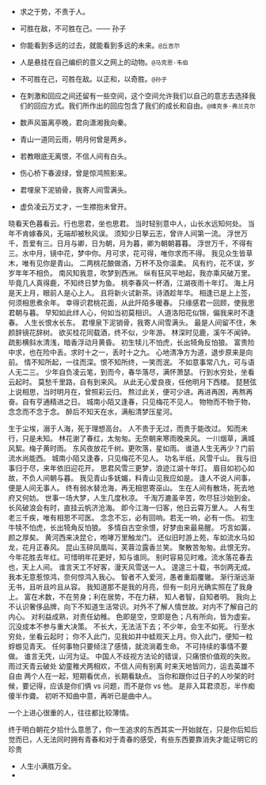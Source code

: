 - 求之于势，不责于人。

- 可胜在敌，不可胜在己。—— 孙子

- 你能看到多远的过去，就能看到多远的未来。`@丘吉尔`

- 人是悬挂在自己编织的意义之网上的动物。`@马克思·韦伯`

- 不可胜在己，可胜在敌。以正和，以奇胜。`@孙子`

- 在刺激和回应之间还留有一些空间，这个空间允许我们以自己的意志去选择我们的回应方式。我们所作出的回应包含了我们的成长和自由。`@维克多·弗兰克尔`

- 数声风笛离亭晚，君向潇湘我向秦。

- 青山一道同云雨，明月何曾是两乡。

- 若教眼底无离恨，不信人间有白头。

- 伤心桥下春波绿，曾是惊鸿照影来。

- 君埋泉下泥销骨，我寄人间雪满头。

- 虚负凌云万丈才，一生襟抱未曾开。

晓看天色暮看云。行也思君，坐也思君。
当时轻别意中人，山长水远知何处。
当年不肯嫁春风，无端却被秋风误。
须知少日拏云志，曾许人间第一流。
浮世万千，吾爱有三。日月与卿，日为朝，月为暮，卿为朝朝暮暮。
浮世万千，不得有三。水中月，镜中花，梦中你。月可求，花可得，唯你求而不得。
我见众生皆草木，唯有见你是青山。
二两桃花酿做酒，万杯不及你温柔。
风有约，花不误，岁岁年年不相负。
南风知我意，吹梦到西洲。
纵有狂风平地起，我亦乘风破万里。
毕竟几人真得鹿，不知终日梦为鱼。
桃李春风一杯酒，江湖夜雨十年灯。
海上月是天上月，眼前人是心上人。
且将新火试新茶。诗酒趁年华。
相逢已是上上签，何须相思煮余年。
幸得识君桃花面，从此阡陌多暖春。
只缘感君一回顾，使我思君朝与暮。
早知如此绊人心，何如当初莫相识。
人道洛阳花似锦，偏我来时不逢春。
人生长恨水长东。
君埋泉下泥销骨，我寄人间雪满头。
最是人间留不住，朱颜辞镜花辞树。
欲买桂花同载酒，终不似，少年游。
林深时见鹿，溪午不闻钟。
疏影横斜水清浅，暗香浮动月黄昏。
初生犊儿不怕虎，长出犄角反怕狼。
富贵险中求，也在险中丢。求时十之一，丢时十之九。
心地清净方为道，退步原来是向前。
情不知所起，一往而深。恨不知所终，一笑而泯。
不如意事常八九，可与语人无二三。
少年自负凌云笔，到而今，春华落尽，满怀萧瑟。
行到水穷处，坐看云起时。
莫愁千里路，自有到来风。
从此无心爱良夜，任他明月下西楼。
琵琶弦上说相思，当时明月在，曾照彩云归。
熬过此关，便可少进。再进再困，再熬再奋。自有亨通精进之日。
城南小陌又逢春，只见梅花不见人。
物物而不物于物，念念而不念于念。
醉后不知天在水，满船清梦压星河。

生于尘埃，溺于人海，死于理想高台。
人不贵于无过，而贵于能改过。
知而未行，只是未知。
林花谢了春红，太匆匆。无奈朝来寒雨晚来风。
一川烟草，满城风絮。梅子黄时雨。
东风夜放花千树。更吹落，星如雨。
谁道人生无再少？门前流水尚能西。
城南小陌又逢春，只见梅花不见人。
功名半纸，风雪千山。
我与旧事归于尽，来年依旧迎花开。
思君风雪三更梦，浪迹江湖十年灯。
眉目如初心如故，不负人间朝与暮。
我见青山多妩媚，料青山见我应如是。
逢人不说人间事，便是人间无事人。
终有弱水替沧海，再无相思寄巫山。
生在人间有散场，死去地府又何妨。
世事一场大梦，人生几度秋凉。
千淘万漉虽辛苦，吹尽狂沙始到金。
长风破浪会有时，直挂云帆济沧海。
即今江海一归客，他日云霄万里人。
人有生老三千疾，唯有相思不可医。
念念不忘，必有回响。若无一响，必有一伤。
初生牛犊不怕虎，长出犄角反怕狼。
多情自古空余恨，好梦由来最易醒。
巧言如簧，颜之厚矣。
黄河西来决昆仑，咆哮万里触龙门。
还似旧时游上苑，车如流水马如龙，花月正春风。
昆山玉碎凤凰叫，芙蓉泣露香兰笑。
聚散苦匆匆。此恨无穷。今年花胜去年红。可惜明年花更好，知与谁同。
别时容易见时难。流水落花春去也，天上人间。
谁言天工不好客，漫天风雪送一人。
遑遑三十载，书剑两无成。
我本无意惹惊鸿，奈何惊鸿入我心。
智者不入爱河，愚者重蹈覆辙。
渐行渐远渐无书，且听且吟且从容。
我知道那不是我的月亮，但有一刻月光确实照在了我身上。
富在术数，不在劳身；利在居势，不在力耕，
知人者智，自知者明。
我向上不认识奢侈品牌，向下不知道生活常识。对外不了解人情世故。对内不了解自己的内心。
对利益成熟，对责任幼稚。
色即是空，空即是色；凡有所向，皆为虚妄。
沉没成本不参与重大决策。
不长大，无法活下去；不少年，会生不如死。
行至水穷处，坐看云起时；
你不入此门，见我如井中蛙观天上月。你入此门，便知一粒蜉蝣见青天。
任何事物只要倾注了感情，就流淌着生命。
不可持续的事情不要做。
谁言无凭，山河为证。
中国人不歧视方法论的错误，只痛恨价值观的失败。
雨过天青云破处
幼童稚犬两相欢，不信人间有别离
时来天地皆同力，运去英雄不自由
两个人在一起，短期看优点，长期看缺点。
当你和跟你过日子的人吵架的时候，要记得，应该是你们俩 vs 问题，而不是你 vs 他。
是非入耳君须忍，半作痴傻半作聋。
初听不知曲中意，再听已是曲中人。

一个上进心很重的人，往往都比较薄情。

终于明白朝花夕拾什么意思了，你一生追求的东西其实一开始就在，只是你后知后觉而已，人无法同时拥有青春和对于青春的感受，有些东西要靠消失才能证明它的珍贵

- 人生小满胜万全。
- 
